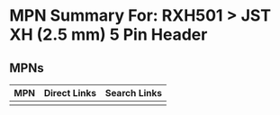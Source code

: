 



# MPN Summary For: RXH501 > JST XH (2.5 mm) 5 Pin Header

## MPNs
  

|MPN|Direct Links|Search Links|
| :--- | :--- | :--- |
||||
